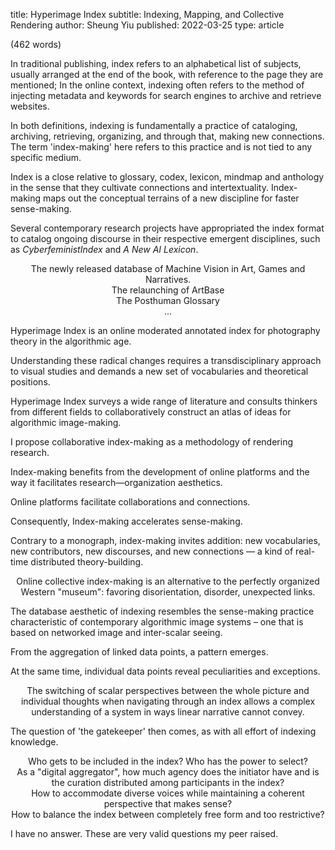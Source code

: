title: Hyperimage Index
subtitle: Indexing, Mapping, and Collective Rendering
author: Sheung Yiu
published: 2022-03-25
type: article



(462 words)

In traditional publishing, index refers to an alphabetical list of subjects, usually arranged at the end of the book, with reference to the page they are mentioned; 
In the online context, indexing often refers to the method of injecting metadata and keywords for search engines to archive and retrieve websites. 

In both definitions, indexing is fundamentally a practice of cataloging, archiving, retrieving, organizing, and through that, making new connections. The term 'index-making' here refers to this practice and is not tied to any specific medium. 

Index is a close relative to glossary, codex, lexicon, mindmap and anthology in the sense that they cultivate connections and intertextuality. Index-making maps out the conceptual terrains of a new discipline for faster sense-making. 

Several contemporary research projects have appropriated the index format to catalog ongoing discourse in their respective emergent disciplines, such as *CyberfeministIndex* and *A New AI Lexicon*.

<center> The newly released database of Machine Vision in Art, Games and Narratives.   </center>
<center>The relaunching of ArtBase </center>
<center>The Posthuman Glossary</center>
<center>...</center>


Hyperimage Index is an online moderated annotated index for photography theory in the algorithmic age. 

Understanding these radical changes requires a transdisciplinary approach to visual studies and demands a new set of vocabularies and theoretical positions. 

Hyperimage Index surveys a wide range of literature and consults thinkers from different fields to collaboratively construct an atlas of ideas for algorithmic image-making. 

I propose collaborative index-making as a methodology of rendering research. 

Index-making benefits from the development of online platforms and the way it facilitates research—organization aesthetics. 

Online platforms facilitate collaborations and connections. 

Consequently, Index-making accelerates sense-making. 

Contrary to a monograph, index-making invites addition: new vocabularies, new contributors, new discourses, and new connections — a kind of real-time distributed theory-building. 

<center>Online collective index-making is an alternative to the perfectly organized Western "museum": favoring disorientation, disorder, unexpected links.</center>

The database aesthetic of indexing resembles the sense-making practice characteristic of contemporary algorithmic image systems – one that is based on networked image and inter-scalar seeing. 

From the aggregation of linked data points, a pattern emerges.
 
At the same time, individual data points reveal peculiarities and exceptions. 

<center>The switching of scalar perspectives between the whole picture and individual thoughts when navigating through an index allows a complex understanding of a system in ways linear narrative cannot convey.</center>

The question of 'the gatekeeper' then comes, as with all effort of indexing knowledge. 
<center>Who gets to be included in the index? Who has the power to select?  </center>
<center>As a "digital aggregator", how much agency does the initiator have and is the curation distributed among participants in the index?  </center>
<center>How to accommodate diverse voices while maintaining a coherent perspective that makes sense? </center>
<center>How to balance the index between completely free form and too restrictive?</center>

I have no answer. These are very valid questions my peer raised.
